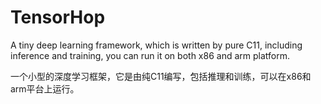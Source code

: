 # TensorHop

A tiny deep learning framework, which is written by pure C11, including inference and training, you can run it on both x86 and arm platform.

一个小型的深度学习框架，它是由纯C11编写，包括推理和训练，可以在x86和arm平台上运行。
